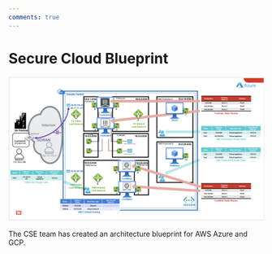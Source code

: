 ```yaml
---
comments: true
---
```

# Secure Cloud Blueprint

![Secure Cloud Blueprint](img/secure-cloud-blueprint.png)

The CSE team has created an architecture blueprint for AWS Azure and GCP.
